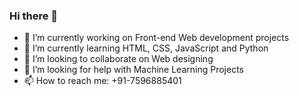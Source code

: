 ### Hi there 👋


- 🔭 I’m currently working on Front-end Web development projects
- 🌱 I’m currently learning HTML, CSS, JavaScript and Python
- 👯 I’m looking to collaborate on Web designing
- 🤔 I’m looking for help with Machine Learning Projects
- 📫 How to reach me: +91-7596885401


